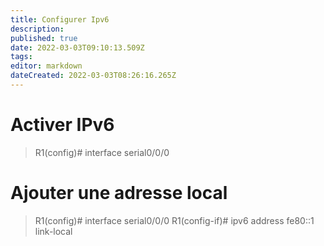 ```yaml
---
title: Configurer Ipv6
description: 
published: true
date: 2022-03-03T09:10:13.509Z
tags: 
editor: markdown
dateCreated: 2022-03-03T08:26:16.265Z
---
```


# Activer IPv6
> R1(config)# interface serial0/0/0

# Ajouter une adresse local
> R1(config)# interface serial0/0/0
> R1(config-if)# ipv6 address fe80::1 link-local